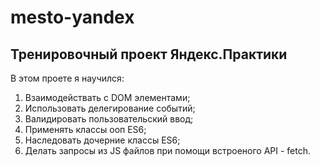 # mesto-yandex

## Тренировочный проект Яндекс.Практики
В этом проете я научился: 
1. Взаимодействать с DOM элементами;
2. Использовать делегирование событий;
3. Валидировать пользовательский ввод;
4. Применять классы ооп ES6;
5. Наследовать дочерние классы ES6;
6. Делать запросы из JS файлов при помощи встроеного API - fetch.